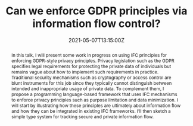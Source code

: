 ---
date: "2021-05-07T13:15:00Z"
tags:
- csstalk
- GDPR
abstract: In this talk, I will present some work in progress on using IFC principles
  for enforcing GDPR-style privacy principles. Privacy legislation such as the GDPR
  specifies legal requirements for protecting the private data of individuals but
  remains vague about how to implement such requirements in practice. Traditional
  security mechanisms such as cryptography or access control are blunt instruments
  for this job since they typically cannot distinguish between intended and inappropriate
  usage of private data. To complement them, I propose a programming language-based
  framework that uses IFC mechanisms to enforce privacy principles such as purpose
  limitation and data minimization. I will start by illustrating how these principles
  are ultimately about information flow and how they can be integrated in existing
  IFC frameworks. I’ll then sketch a simple type system for tracking secure and private
  information flow.
title: Can we enforce GDPR principles via information flow control?

authors: [Sandro Stucki]
event: Zoom
event_url: https://chalmers.zoom.us/j/65786317139?pwd=U1FlMks3THpNNG1WaFRJNkJxQXdBQT09
---